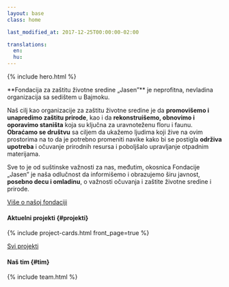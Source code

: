 ```yaml
---
layout: base
class: home

last_modified_at: 2017-12-25T00:00:00-02:00

translations:
  en:
  hu:
---
```

{% include hero.html %}

<div id="uvod" class="color--light-green content-block intro more-link" markdown="1">
**Fondacija za zaštitu životne sredine „Jasen”** je neprofitna, nevladina
organizacija sa sedištem u Bajmoku.

Naš cilj kao organizacije za zaštitu životne sredine je da **promovišemo i
unapredimo zaštitu prirode**, kao i da **rekonstruišemo, obnovimo i oporavimo
staništa** koja su ključna za uravnoteženu floru i faunu. **Obraćamo se
društvu** sa ciljem da ukažemo ljudima koji žive na ovim prostorima na to da je
potrebno promeniti navike kako bi se postigla **održiva upotreba** i očuvanje
prirodnih resursa i poboljšalo upravljanje otpadnim materijama.

Sve to je od suštinske važnosti za nas, međutim, okosnica Fondacije „Jasen” je
naša odlučnost da informišemo i obrazujemo širu javnost, **posebno decu i
omladinu**, o važnosti očuvanja i zaštite životne sredine i prirode.
</div>

[Više o našoj fondaciji](/o-nama/)

#### Aktuelni projekti {#projekti}

<div class="more-link">
  {% include project-cards.html front_page=true %}
</div>

[Svi projekti](/projekti/)

#### Naš tim {#tim}

{% include team.html %}
